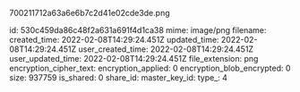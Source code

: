 700211712a63a6e6b7c2d41e02cde3de.png

id: 530c459da86c48f2a631a691f4d1ca38
mime: image/png
filename: 
created_time: 2022-02-08T14:29:24.451Z
updated_time: 2022-02-08T14:29:24.451Z
user_created_time: 2022-02-08T14:29:24.451Z
user_updated_time: 2022-02-08T14:29:24.451Z
file_extension: png
encryption_cipher_text: 
encryption_applied: 0
encryption_blob_encrypted: 0
size: 937759
is_shared: 0
share_id: 
master_key_id: 
type_: 4